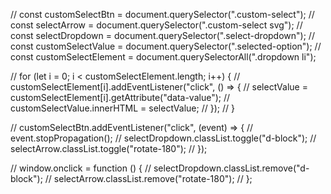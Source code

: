 // const customSelectBtn = document.querySelector(".custom-select");
// const selectArrow = document.querySelector(".custom-select svg");
// const selectDropdown = document.querySelector(".select-dropdown");
// const customSelectValue = document.querySelector(".selected-option");
// const customSelectElement = document.querySelectorAll(".dropdown li");

// for (let i = 0; i < customSelectElement.length; i++) {
//     customSelectElement[i].addEventListener("click", () => {
//         selectValue = customSelectElement[i].getAttribute("data-value");
//         customSelectValue.innerHTML = selectValue;
//     });
// }

// customSelectBtn.addEventListener("click", (event) => {
//     event.stopPropagation();
//     selectDropdown.classList.toggle("d-block");
//     selectArrow.classList.toggle("rotate-180");
// });

// window.onclick = function () {
//     selectDropdown.classList.remove("d-block");
//     selectArrow.classList.remove("rotate-180");
// };